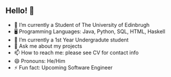## Hello! 👋

- 🔭 I’m currently a Student of The University of Edinbrugh
- 🖥️ Programming Languages: Java, Python, SQL, HTML, Haskell
- 🌱 I’m currently a 1st Year Undergradute student
- 💬 Ask me about my projects
- 📫 How to reach me: please see CV for contact info
- 😄 Pronouns: He/Him
- ⚡ Fun fact: Upcoming Software Engineer
